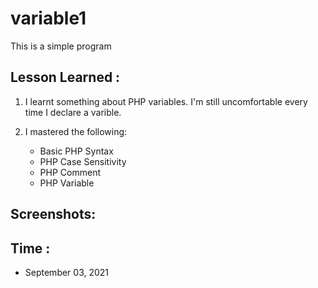 # variable1

This is a simple program

## Lesson Learned :

1. I learnt something about PHP variables. I'm still uncomfortable every time I declare a varible.

2. I mastered the following:

   - Basic PHP Syntax
   - PHP Case Sensitivity
   - PHP Comment
   - PHP Variable

## Screenshots:

<!-- - Desktop-view:
<div>
  <img src="https://github.com/JeloRisk/" alt="Main Screen" height="700dp">
</div>

---

- Mobile-view:
<div>
  <img src="https://github.com/JeloRisk/" alt="Main Screen" height="700dp">
</div> -->

## Time :

- September 03, 2021
